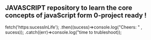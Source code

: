 ## JAVASCRIPT repository to learn the core concepts of javaScript form 0-project ready !

fetch('https:sucessInLife');
.then((sucess)=>console.log("Cheers: " , sucess));
.catch((err)=>console.log("time to trubleshoot));
